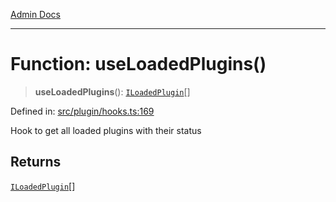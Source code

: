 [Admin Docs](/)

***

# Function: useLoadedPlugins()

> **useLoadedPlugins**(): [`ILoadedPlugin`](plugin\types\README\interfaces\ILoadedPlugin.md)[]

Defined in: [src/plugin/hooks.ts:169](https://github.com/PalisadoesFoundation/talawa-admin/blob/main/src/plugin/hooks.ts#L169)

Hook to get all loaded plugins with their status

## Returns

[`ILoadedPlugin`](plugin\types\README\interfaces\ILoadedPlugin.md)[]
